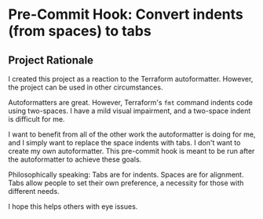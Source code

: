 # Pre-Commit Hook: Convert indents (from spaces) to tabs

## Project Rationale

I created this project as a reaction to the Terraform autoformatter.
However, the project can be used in other circumstances.

Autoformatters are great. However, Terraform's `fmt` command indents
code using two-spaces. I have a mild visual impairment, and a two-space
indent is difficult for me.

I want to benefit from all of the other work the autoformatter is doing
for me, and I simply want to replace the space indents with tabs. I
don't want to create my own autoformatter. This pre-commit hook is meant
to be run after the autoformatter to achieve these goals.

Philosophically speaking: Tabs are for indents. Spaces are for
alignment. Tabs allow people to set their own preference, a necessity
for those with different needs.

I hope this helps others with eye issues.
